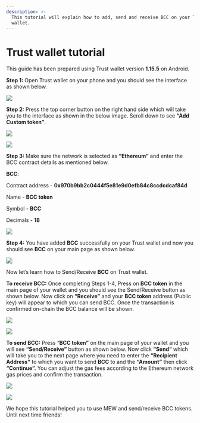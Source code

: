 ```yaml
---
description: >-
  This tutorial will explain how to add, send and receive BCC on your Trust
  wallet.
---
```


# Trust wallet tutorial

This guide has been prepared using Trust wallet version **1.15.5** on Android. 

**Step 1:** Open Trust wallet on your phone and you should see the interface as shown below. 

![](../../.gitbook/assets/0.jpeg)

**Step 2:** Press the top corner button on the right hand side which will take you to the interface as shown in the below image. Scroll down to see **“Add Custom token”**.

![](../../.gitbook/assets/2-1.jpg)

![](../../.gitbook/assets/2-2.jpg)

**Step 3:** Make sure the network is selected as **“Ethereum”** and enter the BCC contract details as mentioned below.

**BCC**:

Contract address - **0x970b9bb2c0444f5e81e9d0efb84c8ccdcdcaf84d**

Name - **BCC token**

Symbol - **BCC**

Decimals - **18**

![](../../.gitbook/assets/3%20%281%29.jpeg)

**Step 4:** You have added **BCC** successfully on your Trust wallet and now you should see **BCC** on your main page as shown below.

![](../../.gitbook/assets/4-1.jpg)

Now let’s learn how to Send/Receive **BCC** on Trust wallet.

**To receive BCC:** Once completing Steps 1-4, Press on **BCC token** in the main page of your wallet and you should see the Send/Receive button as shown below. Now click on **“Receive”** and your **BCC token** address \(Public key\) will appear to which you can send BCC. Once the transaction is confirmed on-chain the BCC balance will be shown.

![](../../.gitbook/assets/5-1.jpg)

![](../../.gitbook/assets/5-2.jpg)

**To send BCC:** Press “**BCC token”** on the main page of your wallet and you will see **“Send/Receive”** button as shown below. Now click **“Send”** which will take you to the next page where you need to enter the **“Recipient Address”** to which you want to send **BCC** to and the **“Amount”** then click **“Continue”.** You can adjust the gas fees according to the Ethereum network gas prices and confirm the transaction.

![](../../.gitbook/assets/6-1.jpg)

![](../../.gitbook/assets/6-2.jpg)

We hope this tutorial helped you to use MEW and send/receive BCC tokens. Until next time friends!

